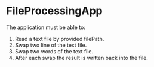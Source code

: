 # FileProcessingApp

The application must be able to:

1. Read a text file by provided filePath.
2. Swap two line of the text file.
3. Swap two words of the text file.
4. After each swap the result is written back into the file.
